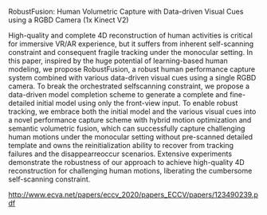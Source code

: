 RobustFusion: Human Volumetric Capture with Data-driven Visual Cues using a RGBD Camera (1x Kinect V2)

High-quality and complete 4D reconstruction of human activities is critical for immersive VR/AR experience, but it suffers from
inherent self-scanning constraint and consequent fragile tracking under
the monocular setting. In this paper, inspired by the huge potential of
learning-based human modeling, we propose RobustFusion, a robust human performance capture system combined with various data-driven visual cues using a single RGBD camera. To break the orchestrated selfscanning constraint, we propose a data-driven model completion scheme
to generate a complete and fine-detailed initial model using only the
front-view input. To enable robust tracking, we embrace both the initial model and the various visual cues into a novel performance capture
scheme with hybrid motion optimization and semantic volumetric fusion,
which can successfully capture challenging human motions under the
monocular setting without pre-scanned detailed template and owns the
reinitialization ability to recover from tracking failures and the disappearreoccur scenarios. Extensive experiments demonstrate the robustness of
our approach to achieve high-quality 4D reconstruction for challenging
human motions, liberating the cumbersome self-scanning constraint.

http://www.ecva.net/papers/eccv_2020/papers_ECCV/papers/123490239.pdf
